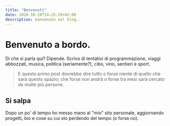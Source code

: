 ```yaml
---
title: "Benvenuti"
date: 2020-10-20T14:25:20+02:00
description: banvenuto nel blog..
---
```


# Benvenuto a bordo.
Di che si parla qui? Dipende.
Scrivo di tentativi di programmazione, viaggi abbozzati, musica, politica (seriamente?), cibo, vino, sentieri e sport.

> E questo primo post dovrebbe dire tutto o forse niente di quello che sarà questo spazio; che forse non andrà o forse tra mesi sarà cercato da molte più persone.

## Si salpa
Dopo un po' di tempo ho messo mano al "mio" sito personale, aggiornando progetti, bio e cose su cui sto perdendo del tempo (o forse no).